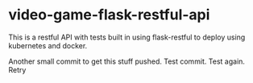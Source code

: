 # video-game-flask-restful-api
This is a restful API with tests built in using flask-restful to deploy using kubernetes and docker. 

Another small commit to get this stuff pushed.  Test commit. Test again. Retry
